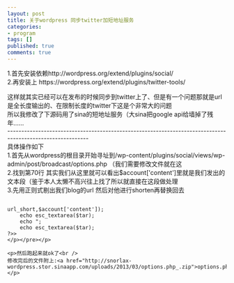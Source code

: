 ```yaml
---
layout: post
title: 关于wordpress 同步twitter加短地址服务
categories:
- program
tags: []
published: true
comments: true
---
```

<p>1.首先安装依赖http://wordpress.org/extend/plugins/social/<br />
2.再安装上 https://wordpress.org/extend/plugins/twitter-tools/</p>

<p>这样就其实已经可以在发布的时候同步到twitter上了、但是有一个问题那就是url是全长度输出的、在限制长度的twitter下这是个非常大的问题<br />
所以我修改了下源码用了sina的短地址服务（大sina把google api给墙掉了残年……<br />
-----------------------------------------------------------------------------------------------------------<br />
具体操作如下<br />
1.首先从wordpress的根目录开始寻址到/wp-content/plugins/social/views/wp-admin/post/broadcast/options.php （我们需要修改文件就在这<br />
2.找到第70行 其实我们从这里就可以看出$account['content']里就是我们发出的文本段（鉴于本人太懒不高兴往上找了所以就直接在这段做处理<br />
3.先用正则式剔出我们blog的url 然后对他进行shorten再替换回去

```

url_short,$account['content']);
    echo esc_textarea($tar);
	echo ";
	echo esc_textarea($tar);
?>>
</p></pre></p>

<p>然后跑起来就ok了<br />
修改完后的文件附上:<a href="http://snorlax-wordpress.stor.sinaapp.com/uploads/2013/03/options.php_.zip">options.php</a></p>

```
